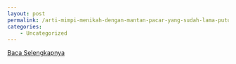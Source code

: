 ```yaml
---
layout: post
permalink: /arti-mimpi-menikah-dengan-mantan-pacar-yang-sudah-lama-putus/
categories:
    - Uncategorized
---
```


[Baca Selengkapnya](/07)